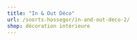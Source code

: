 ```yaml
---
title: "In & Out Déco"
url: /soorts-hossegor/in-and-out-deco-2/
shop: décoration intérieure
---
```

